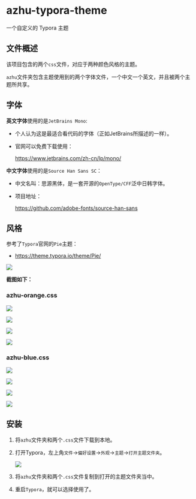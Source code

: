 # azhu-typora-theme
一个自定义的 Typora 主题

## 文件概述

该项目包含的两个`css`文件，对应于两种颜色风格的主题。

`azhu`文件夹包含主题使用到的两个字体文件，一个中文一个英文，并且被两个主题所共享。

## 字体

**英文字体**使用的是`JetBrains Mono`:

- 个人认为这是最适合看代码的字体（正如JetBrains所描述的一样）。

- 官网可以免费下载使用：

  https://www.jetbrains.com/zh-cn/lp/mono/

**中文字体**使用的是`Source Han Sans SC`：

- 中文名叫：思源黑体，是一套开源的`OpenType/CFF`泛中日韩字体。

- 项目地址：

  https://github.com/adobe-fonts/source-han-sans

## 风格

参考了`Typora`官网的`Pie`主题：

- https://theme.typora.io/theme/Pie/

![](https://azhu12138.oss-cn-shenzhen.aliyuncs.com/img/20210805155007.png)

**截图如下：**

### azhu-orange.css

![](https://azhu12138.oss-cn-shenzhen.aliyuncs.com/img/20210805160500.png)

![](https://azhu12138.oss-cn-shenzhen.aliyuncs.com/img/20210805161606.png)

![](https://azhu12138.oss-cn-shenzhen.aliyuncs.com/img/20210805161917.png)

![](https://azhu12138.oss-cn-shenzhen.aliyuncs.com/img/20210805162519.png)

### azhu-blue.css

![](https://azhu12138.oss-cn-shenzhen.aliyuncs.com/img/20210805160437.png)

![](https://azhu12138.oss-cn-shenzhen.aliyuncs.com/img/20210805161631.png)

![](https://azhu12138.oss-cn-shenzhen.aliyuncs.com/img/20210805161854.png)

![](https://azhu12138.oss-cn-shenzhen.aliyuncs.com/img/20210805162537.png)

## 安装

1. 将`azhu`文件夹和两个`.css`文件下载到本地。

2. 打开Typora，左上角`文件`->`偏好设置`->`外观`->`主题`->`打开主题文件夹`。

   ![](https://azhu12138.oss-cn-shenzhen.aliyuncs.com/img/20210805111519.png)

3. 将`azhu`文件夹和两个`.css`文件复制到打开的主题文件夹当中。

4. 重启`Typora`，就可以选择使用了。

